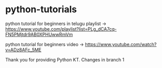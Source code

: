 # python-tutorials

python tutorial for beginners in telugu playlist -> https://www.youtube.com/playlist?list=PLg_dCA7cq-FN5PMjtdr9AB0XPHUwwRmVm

python tutorial for beginners video -> https://www.youtube.com/watch?v=ADz8AFc_5ME

Thank you for providing Python KT.
Changes in branch 1
